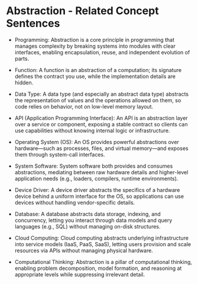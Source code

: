 # Abstraction - Related Concept Sentences

- Programming: Abstraction is a core principle in programming that manages complexity by breaking systems into modules with clear interfaces, enabling encapsulation, reuse, and independent evolution of parts.

- Function: A function is an abstraction of a computation; its signature defines the contract you use, while the implementation details are hidden.

- Data Type: A data type (and especially an abstract data type) abstracts the representation of values and the operations allowed on them, so code relies on behavior, not on low-level memory layout.

- API (Application Programming Interface): An API is an abstraction layer over a service or component, exposing a stable contract so clients can use capabilities without knowing internal logic or infrastructure.

- Operating System (OS): An OS provides powerful abstractions over hardware—such as processes, files, and virtual memory—and exposes them through system-call interfaces.

- System Software: System software both provides and consumes abstractions, mediating between raw hardware details and higher-level application needs (e.g., loaders, compilers, runtime environments).

- Device Driver: A device driver abstracts the specifics of a hardware device behind a uniform interface for the OS, so applications can use devices without handling vendor-specific details.

- Database: A database abstracts data storage, indexing, and concurrency, letting you interact through data models and query languages (e.g., SQL) without managing on-disk structures.

- Cloud Computing: Cloud computing abstracts underlying infrastructure into service models (IaaS, PaaS, SaaS), letting users provision and scale resources via APIs without managing physical hardware.

- Computational Thinking: Abstraction is a pillar of computational thinking, enabling problem decomposition, model formation, and reasoning at appropriate levels while suppressing irrelevant detail.
